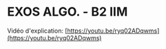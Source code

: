 # EXOS ALGO. - B2 IIM

Vidéo d'explication: [https://youtu.be/ryq02ADqwms](https://youtu.be/ryq02ADqwms)
